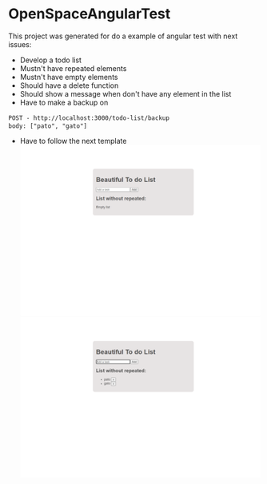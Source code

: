 # OpenSpaceAngularTest

This project was generated for do a example of angular test with next issues:

- Develop a todo list
- Mustn't have repeated elements
- Mustn't have empty elements
- Should have a delete function
- Should show a message when don't have any element in the list
- Have to make a backup on 
````
POST - http://localhost:3000/todo-list/backup
body: ["pato", "gato"]
````
- Have to follow the next template
![alt text](src\assets\img\template-1.png)
![alt text](src\assets\img\template-2.png)

